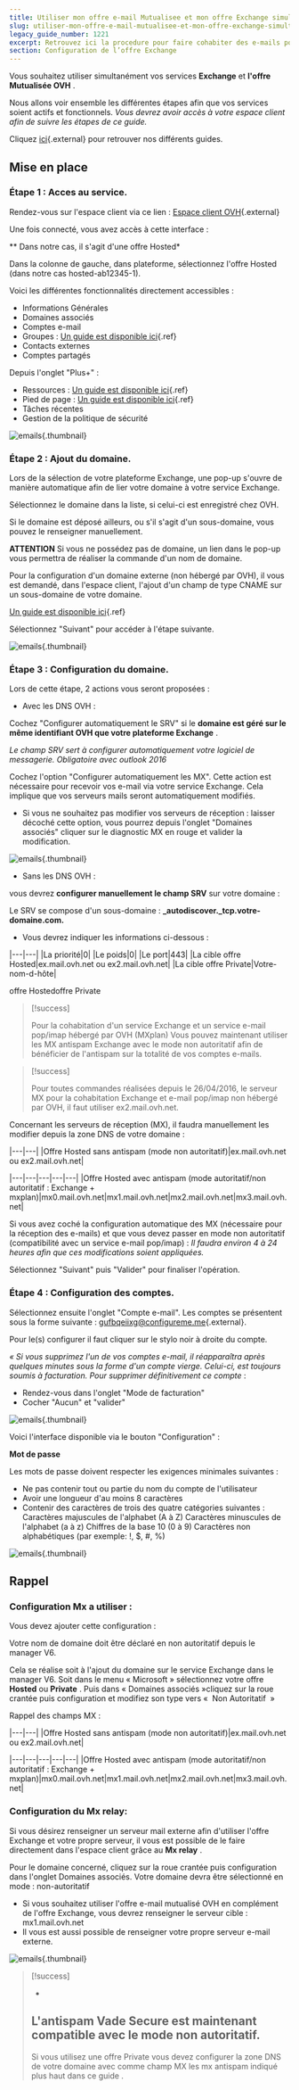 ```yaml
---
title: Utiliser mon offre e-mail Mutualisee et mon offre Exchange simultanement
slug: utiliser-mon-offre-e-mail-mutualisee-et-mon-offre-exchange-simultanement
legacy_guide_number: 1221
excerpt: Retrouvez ici la procedure pour faire cohabiter des e-mails pop/imap OVH avec une offre Exchange
section: Configuration de l’offre Exchange
---
```


Vous souhaitez utiliser simultanément vos services  **Exchange**  et **l'offre Mutualisée OVH** .

Nous allons voir ensemble les différentes étapes afin que vos services soient actifs et fonctionnels. *Vous devrez avoir accès à votre espace client afin de suivre les étapes de ce guide.*

Cliquez [ici](https://www.ovh.com/fr/emails/hosted-exchange/guides/){.external} pour retrouver nos différents guides.


## Mise en place

### Étape 1 &#58; Acces au service.
Rendez-vous sur l'espace client via ce lien : [Espace client OVH](https://www.ovh.com/manager/web/login.html){.external}

Une fois connecté, vous avez accès à cette interface :

** Dans notre cas, il s'agit d'une offre Hosted*

Dans la colonne de gauche, dans plateforme, sélectionnez l'offre Hosted (dans notre cas hosted-ab12345-1).

Voici les différentes fonctionnalités directement accessibles :

- Informations Générales
- Domaines associés
- Comptes e-mail
- Groupes : [Un guide est disponible ici]({legacy}1258){.ref}
- Contacts externes
- Comptes partagés

Depuis l'onglet "Plus+" :

- Ressources : [Un guide est disponible ici]({legacy}1325){.ref}
- Pied de page : [Un guide est disponible ici]({legacy}1330){.ref}
- Tâches récentes
- Gestion de la politique de sécurité


![emails](images/4211.png){.thumbnail}


### Étape 2 &#58; Ajout du domaine.
Lors de la sélection de votre plateforme Exchange, une pop-up s'ouvre de manière automatique afin de lier votre domaine à votre service Exchange.

Sélectionnez le domaine dans la liste, si celui-ci est enregistré chez OVH.

Si le domaine est déposé ailleurs, ou s'il s'agit d'un sous-domaine, vous pouvez le renseigner manuellement.

**ATTENTION** Si vous ne possédez pas de domaine, un lien dans le pop-up vous permettra de réaliser la commande d'un nom de domaine.

Pour la configuration d'un domaine externe (non hébergé par OVH), il vous est demandé, dans l'espace client, l'ajout d'un champ de type CNAME sur un sous-domaine de votre domaine.

[Un guide est disponible ici]({legacy}1519){.ref}

Sélectionnez "Suivant" pour accéder à l'étape suivante.


![emails](images/4212.png){.thumbnail}


### Étape 3 &#58; Configuration du domaine.
Lors de cette étape, 2 actions vous seront proposées :

- Avec les DNS OVH :

Cochez "Configurer automatiquement le SRV" si le  **domaine est géré sur le même identifiant OVH que votre plateforme Exchange** .

*Le champ SRV sert à configurer automatiquement votre logiciel de messagerie. Obligatoire avec outlook 2016*

Cochez l'option "Configurer automatiquement les MX". Cette action est nécessaire pour recevoir vos e-mail via votre service Exchange.  Cela implique que vos serveurs mails seront automatiquement modifiés.

- Si vous ne souhaitez pas modifier vos serveurs de réception : laisser décoché cette option, vous pourrez depuis l'onglet "Domaines associés" cliquer sur le diagnostic MX en rouge et valider la modification.


![emails](images/4213.png){.thumbnail}

- Sans les DNS OVH :

vous devrez  **configurer manuellement le champ SRV**  sur votre domaine :

Le SRV se compose d'un sous-domaine :  **_autodiscover._tcp.votre-domaine.com.**

- Vous devrez indiquer les informations ci-dessous :

|---|---|
|La priorité|0|
|Le poids|0|
|Le port|443|
|La cible offre Hosted|ex.mail.ovh.net ou ex2.mail.ovh.net|
|La cible offre Private|Votre-nom-d-hôte|

offre Hostedoffre Private



> [!success]
>
> Pour la cohabitation d'un service Exchange et un service e-mail pop/imap
> hébergé par OVH (MXplan) Vous pouvez maintenant utiliser les MX antispam
> Exchange avec le mode non autoritatif afin de bénéficier de l'antispam sur la
> totalité de vos comptes e-mails.
> 



> [!success]
>
> Pour toutes commandes réalisées depuis le 26/04/2016, le serveur MX pour la
> cohabitation Exchange et e-mail pop/imap non hébergé par OVH, il faut utiliser
> ex2.mail.ovh.net.
> 

Concernant les serveurs de réception (MX), il faudra manuellement les modifier depuis la zone DNS de votre domaine :

|---|---|
|Offre Hosted sans antispam (mode non autoritatif)|ex.mail.ovh.net ou ex2.mail.ovh.net|

|---|---|---|---|---|
|Offre Hosted avec antispam (mode autoritatif/non autoritatif : Exchange + mxplan)|mx0.mail.ovh.net|mx1.mail.ovh.net|mx2.mail.ovh.net|mx3.mail.ovh.net|

Si vous avez coché la configuration automatique des MX (nécessaire pour la réception des e-mails) et que vous devez passer en mode non autoritatif (compatibilité avec un service e-mail pop/imap) : *Il faudra environ 4 à 24 heures afin que ces modifications soient appliquées.*

Sélectionnez "Suivant" puis "Valider" pour finaliser l'opération.


### Étape 4 &#58; Configuration des comptes.
Sélectionnez ensuite l'onglet "Compte e-mail". Les comptes se présentent sous la forme suivante : [gufbqeiixg@configureme.me](mailto:gufbqeiixg@configureme.me){.external}.

Pour le(s) configurer il faut cliquer sur le stylo noir à droite du compte.

*« Si vous supprimez l'un de vos comptes e-mail, il réapparaîtra après quelques minutes sous la forme d'un compte vierge. Celui-ci, est toujours soumis à facturation.* *Pour supprimer définitivement ce compte* :

- Rendez-vous dans l'onglet "Mode de facturation"
- Cocher "Aucun" et "valider"


![emails](images/4215.png){.thumbnail}

Voici l'interface disponible via le bouton "Configuration" :

**Mot de passe**

Les mots de passe doivent respecter les exigences minimales suivantes :

- Ne pas contenir tout ou partie du nom du compte de l'utilisateur
- Avoir une longueur d'au moins 8 caractères
- Contenir des caractères de trois des quatre catégories suivantes :
Caractères majuscules de l'alphabet (A à Z) Caractères minuscules de l'alphabet (a à z) Chiffres de la base 10 (0 à 9) Caractères non alphabétiques (par exemple: !, $, #, %)



![emails](images/4214.png){.thumbnail}


## Rappel

### Configuration Mx a utiliser &#58;
Vous devez ajouter cette configuration :

Votre nom de domaine doit être déclaré en non autoritatif depuis le manager V6.

Cela se réalise soit à l'ajout du domaine sur le service Exchange dans le manager V6. Soit dans le menu « Microsoft » sélectionnez votre offre  **Hosted**  ou  **Private** . Puis dans « Domaines associés »cliquez sur la roue crantée puis configuration et modifiez son type vers  «  Non Autoritatif  »

Rappel des champs MX :

|---|---|
|Offre Hosted sans antispam (mode non autoritatif)|ex.mail.ovh.net ou ex2.mail.ovh.net|

|---|---|---|---|---|
|Offre Hosted avec antispam (mode autoritatif/non autoritatif : Exchange + mxplan)|mx0.mail.ovh.net|mx1.mail.ovh.net|mx2.mail.ovh.net|mx3.mail.ovh.net|


### Configuration du Mx relay&#58;
Si vous désirez renseigner un serveur mail externe afin d'utiliser l'offre Exchange et votre propre serveur, il vous est possible de le faire directement dans l'espace client grâce  au  **Mx relay** .

Pour le domaine concerné, cliquez sur la roue crantée puis configuration dans l'onglet Domaines associés. Votre domaine devra être sélectionné en mode : non-autoritatif

- Si vous souhaitez utiliser l'offre e-mail mutualisé OVH en complément de l'offre Exchange, vous devrez renseigner le serveur cible : mx1.mail.ovh.net
- Il vous est aussi possible de renseigner votre propre serveur e-mail externe.


![emails](images/2167.png){.thumbnail}



> [!success]
>
> - 
> L'antispam Vade Secure est maintenant compatible avec le mode non
> autoritatif.
> - 
> Si vous utilisez une offre Private vous devez configurer la zone DNS
> de votre domaine avec comme champ MX les mx antispam indiqué plus
> haut dans ce guide .
> 
> 
